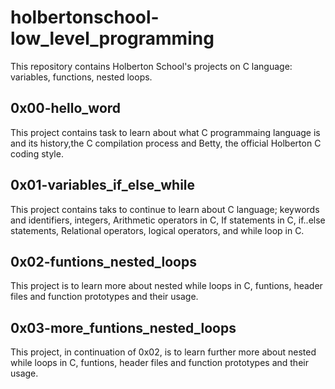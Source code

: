 # holbertonschool-low_level_programming

This repository contains Holberton School's projects on C language: variables, functions, nested loops.

## 0x00-hello_word
This project contains task to learn about what C programmaing language is and its history,the C compilation process and Betty, the official Holberton C coding style.

## 0x01-variables_if_else_while
This project contains taks to continue to learn about C language; keywords and identifiers, integers, Arithmetic operators in C, If statements in C, if..else statements, Relational operators, logical operators, and while loop in C.

## 0x02-funtions_nested_loops
This project is to learn more about nested while loops in C, funtions, header files and function prototypes and their usage.

## 0x03-more_funtions_nested_loops
This project, in continuation of 0x02, is to learn further more about nested while loops in C, funtions, header files and function prototypes and their usage.
